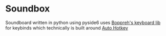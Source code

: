 # Soundbox
Soundboard written in python using pyside6
uses [Boppreh's keyboard lib](https://github.com/boppreh/keyboard) for keybinds which technically is built around [Auto Hotkey](https://github.com/AutoHotkey/AutoHotkey)
